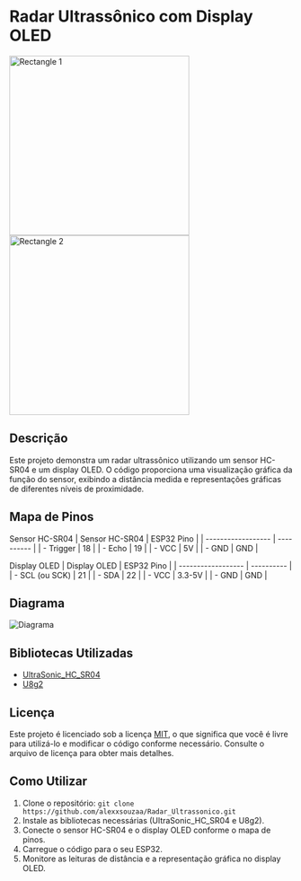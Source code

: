 # Radar Ultrassônico com Display OLED

<img width="320" alt="Rectangle 1" src="https://github.com/alexxsouzaa/Radar_Ultrassonico/assets/132787362/65ba189c-0449-400c-b5bd-19b308259259">  <img width="320" alt="Rectangle 2" src="https://github.com/alexxsouzaa/Radar_Ultrassonico/assets/132787362/ba3d9d6b-77f7-4225-bf30-300b58a83c6e">


## Descrição

Este projeto demonstra um radar ultrassônico utilizando um sensor HC-SR04 e um display OLED. O código proporciona uma visualização gráfica da função do sensor, exibindo a distância medida e representações gráficas de diferentes níveis de proximidade.

## Mapa de Pinos

Sensor HC-SR04
| Sensor HC-SR04     | ESP32 Pino |
| ------------------ | ---------- |
| - Trigger          | 18         |
| - Echo             | 19         |
| - VCC              | 5V         |
| - GND              | GND        |


Display OLED
| Display OLED       | ESP32 Pino |
| ------------------ | ---------- |
| - SCL (ou SCK)     | 21         |
| - SDA              | 22         |
| - VCC              | 3.3-5V     |
| - GND              | GND        |

## Diagrama

![Diagrama](https://github.com/alexxsouzaa/Radar_Ultrassonico/assets/132787362/230c82c2-278b-4742-a622-e2031d314222)

## Bibliotecas Utilizadas

- [UltraSonic_HC_SR04](https://github.com/alexxsouzaa/UltraSonic_HC_SR04)
- [U8g2](https://github.com/olikraus/u8g2)

## Licença

Este projeto é licenciado sob a licença [MIT](LICENSE), o que significa que você é livre para utilizá-lo e modificar o código conforme necessário. Consulte o arquivo de licença para obter mais detalhes.

## Como Utilizar

1. Clone o repositório: `git clone https://github.com/alexxsouzaa/Radar_Ultrassonico.git`
2. Instale as bibliotecas necessárias (UltraSonic_HC_SR04 e U8g2).
3. Conecte o sensor HC-SR04 e o display OLED conforme o mapa de pinos.
4. Carregue o código para o seu ESP32.
5. Monitore as leituras de distância e a representação gráfica no display OLED.

